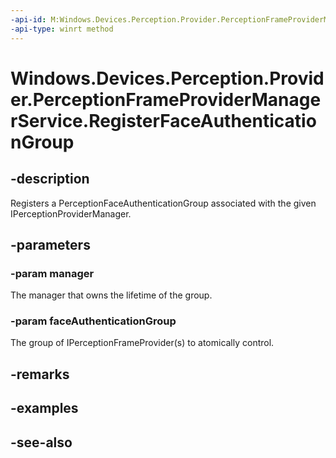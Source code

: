 ----api-id: M:Windows.Devices.Perception.Provider.PerceptionFrameProviderManagerService.RegisterFaceAuthenticationGroup(Windows.Devices.Perception.Provider.IPerceptionFrameProviderManager,Windows.Devices.Perception.Provider.PerceptionFaceAuthenticationGroup)
-api-type: winrt method
---<!-- Method syntaxpublic void RegisterFaceAuthenticationGroup(Windows.Devices.Perception.Provider.IPerceptionFrameProviderManager manager, Windows.Devices.Perception.Provider.PerceptionFaceAuthenticationGroup faceAuthenticationGroup)--># Windows.Devices.Perception.Provider.PerceptionFrameProviderManagerService.RegisterFaceAuthenticationGroup## -descriptionRegisters a PerceptionFaceAuthenticationGroup associated with the given IPerceptionProviderManager.## -parameters### -param managerThe manager that owns the lifetime of the group.### -param faceAuthenticationGroupThe group of IPerceptionFrameProvider(s) to atomically control.## -remarks## -examples## -see-also